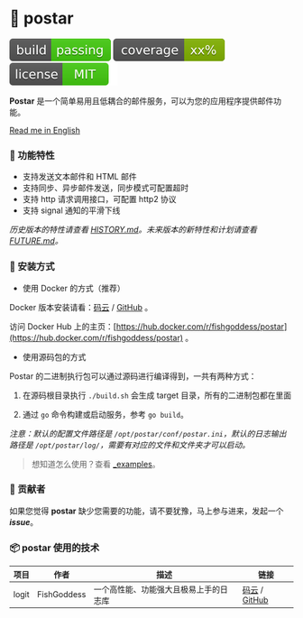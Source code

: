 # 📝 postar

[![build](_icons/build.svg)](_icons/build.svg)
[![coverage](_icons/coverage.svg)](_icons/coverage.svg)
[![license](_icons/license.svg)](https://opensource.org/licenses/MIT)

**Postar** 是一个简单易用且低耦合的邮件服务，可以为您的应用程序提供邮件功能。

[Read me in English](./README.en.md)

### 🥇 功能特性

* 支持发送文本邮件和 HTML 邮件
* 支持同步、异步邮件发送，同步模式可配置超时
* 支持 http 请求调用接口，可配置 http2 协议
* 支持 signal 通知的平滑下线

_历史版本的特性请查看 [HISTORY.md](./HISTORY.md)。未来版本的新特性和计划请查看 [FUTURE.md](./FUTURE.md)。_

### 🚀 安装方式

* 使用 Docker 的方式（推荐）

Docker 版本安装请看：[码云](https://gitee.com/avino-plan/postar-docker) / [GitHub](https://github.com/avino-plan/postar-docker) 。

访问 Docker Hub 上的主页：[https://hub.docker.com/r/fishgoddess/postar](https://hub.docker.com/r/fishgoddess/postar) 。

* 使用源码包的方式

Postar 的二进制执行包可以通过源码进行编译得到，一共有两种方式：

1. 在源码根目录执行 `./build.sh` 会生成 target 目录，所有的二进制包都在里面

2. 通过 `go` 命令构建或启动服务，参考 `go build`。

_注意：默认的配置文件路径是 `/opt/postar/conf/postar.ini`，默认的日志输出路径是 `/opt/postar/log/`，需要有对应的文件和文件夹才可以启动。_

> 想知道怎么使用？查看 [_examples](_examples)。

### 👥 贡献者

如果您觉得 **postar** 缺少您需要的功能，请不要犹豫，马上参与进来，发起一个 _**issue**_。

### 📦 postar 使用的技术

| 项目 | 作者 | 描述 | 链接 |
| -----------|--------|-------------|-------------------|
| logit | FishGoddess | 一个高性能、功能强大且极易上手的日志库 | [码云](https://gitee.com/FishGoddess/logit) / [GitHub](https://github.com/FishGoddess/logit) |

